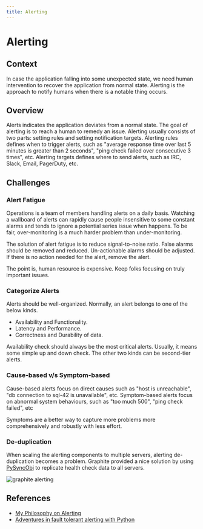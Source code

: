 ```yaml
---
title: Alerting
---
```


# Alerting

## Context

In case the application falling into some unexpected state, we need human intervention to recover the application from normal state. Alerting is the approach to notify humans when there is a notable thing occurs.

## Overview

Alerts indicates the application deviates from a normal state.
The goal of alerting is to reach a human to remedy an issue.
Alerting usually consists of two parts: setting rules and setting notification targets.
Alerting rules defines when to trigger alerts, such as "average response time over last 5 minutes is greater than 2 seconds", "ping check failed over consecutive 3 times", etc.
Alerting targets defines where to send alerts, such as IRC, Slack, Email, PagerDuty, etc.

## Challenges

### Alert Fatigue

Operations is a team of members handling alerts on a daily basis.
Watching a wallboard of alerts can rapidly cause people insensitive to some constant alarms and tends to ignore a potential series issue when happens.
To be fair, over-monitoring is a much harder problem than under-monitoring.

The solution of alert fatigue is to reduce signal-to-noise ratio.
False alarms should be removed and reduced.
Un-actionable alarms should be adjusted. If there is no action needed for the alert, remove the alert.

The point is, human resource is expensive. Keep folks focusing on truly important issues.

### Categorize Alerts

Alerts should be well-organized. Normally, an alert belongs to one of the below kinds.

* Availability and Functionality.
* Latency and Performance.
* Correctness and Durability of data.

Availability check should always be the most critical alerts. Usually, it means some simple up and down check.  The other two kinds can be second-tier alerts.


### Cause-based v/s Symptom-based

Cause-based alerts focus on direct causes such as "host is unreachable", "db connection to sql-42 is unavailable", etc.
Symptom-based alerts focus on abnormal system behaviours, such as "too much 500", "ping check failed", etc 

Symptoms are a better way to capture more problems more comprehensively and robustly with less effort.

### De-duplication


When scaling the alerting components to multiple servers, alerting de-duplication becomes a problem.
Graphite provided a nice solution by using [PySyncObj](https://github.com/bakwc/PySyncObj) to replicate health check data to all servers.

![graphite alerting](https://uploads-ssl.webflow.com/5a57aa7ad1fa2300015ca257/5bf2ed9911bde2ef84554b7a_alerter_beta_pysyncobj.png)

## References

* [My Philosophy on Alerting](https://docs.google.com/document/d/199PqyG3UsyXlwieHaqbGiWVa8eMWi8zzAn0YfcApr8Q/edit#)
* [Adventures in fault tolerant alerting with Python](https://www.hostedgraphite.com/blog/adventures-in-fault-tolerant-alerting-with-python)
